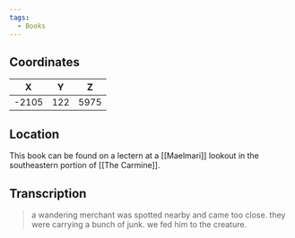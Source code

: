 ```yaml
---
tags:
  - Books
---
```


## Coordinates
| **X** | **Y** | **Z** |
| :---: | :---: | :---: |
| -2105 |  122  | 5975  |

## Location
This book can be found on a lectern at a [[Maelmari]] lookout in the southeastern portion of [[The Carmine]].

## Transcription
> a wandering merchant was spotted nearby and came too close.
> they were carrying a bunch of junk. we fed him to the creature.

